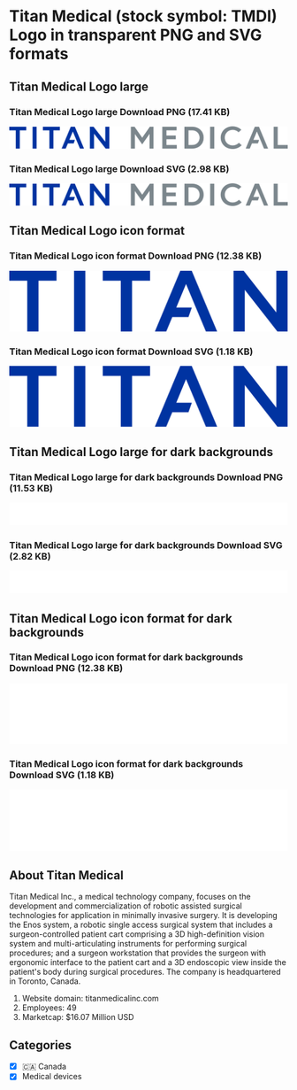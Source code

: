 # Titan Medical (stock symbol: TMDI) Logo in transparent PNG and SVG formats

## Titan Medical Logo large

### Titan Medical Logo large Download PNG (17.41 KB)

![Titan Medical Logo large Download PNG (17.41 KB)](/img/orig/TMDI_BIG-2ed64242.png)

### Titan Medical Logo large Download SVG (2.98 KB)

![Titan Medical Logo large Download SVG (2.98 KB)](/img/orig/TMDI_BIG-ee0e4f14.svg)

## Titan Medical Logo icon format

### Titan Medical Logo icon format Download PNG (12.38 KB)

![Titan Medical Logo icon format Download PNG (12.38 KB)](/img/orig/TMDI-8efac270.png)

### Titan Medical Logo icon format Download SVG (1.18 KB)

![Titan Medical Logo icon format Download SVG (1.18 KB)](/img/orig/TMDI-948d47d2.svg)

## Titan Medical Logo large for dark backgrounds

### Titan Medical Logo large for dark backgrounds Download PNG (11.53 KB)

![Titan Medical Logo large for dark backgrounds Download PNG (11.53 KB)](/img/orig/TMDI_BIG.D-ee97015b.png)

### Titan Medical Logo large for dark backgrounds Download SVG (2.82 KB)

![Titan Medical Logo large for dark backgrounds Download SVG (2.82 KB)](/img/orig/TMDI_BIG.D-084bef14.svg)

## Titan Medical Logo icon format for dark backgrounds

### Titan Medical Logo icon format for dark backgrounds Download PNG (12.38 KB)

![Titan Medical Logo icon format for dark backgrounds Download PNG (12.38 KB)](/img/orig/TMDI.D-8eb1e80f.png)

### Titan Medical Logo icon format for dark backgrounds Download SVG (1.18 KB)

![Titan Medical Logo icon format for dark backgrounds Download SVG (1.18 KB)](/img/orig/TMDI.D-e2376682.svg)

## About Titan Medical

Titan Medical Inc., a medical technology company, focuses on the development and commercialization of robotic assisted surgical technologies for application in minimally invasive surgery. It is developing the Enos system, a robotic single access surgical system that includes a surgeon-controlled patient cart comprising a 3D high-definition vision system and multi-articulating instruments for performing surgical procedures; and a surgeon workstation that provides the surgeon with ergonomic interface to the patient cart and a 3D endoscopic view inside the patient's body during surgical procedures. The company is headquartered in Toronto, Canada.

1. Website domain: titanmedicalinc.com
2. Employees: 49
3. Marketcap: $16.07 Million USD


## Categories
- [x] 🇨🇦 Canada
- [x] Medical devices
